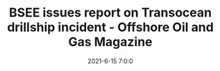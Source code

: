 ---
"title": "BSEE issues report on Transocean drillship incident - Offshore Oil and Gas Magazine"
"date": "2021-6-15 7:0:0"
"feed_name": "GOOGLENEWS"
"feed_website": "https://news.google.com/search?q=drilling%2Bincident&hl=en-US&gl=US&ceid=US:en"
"feed_rss": "https://news.google.com/rss/search?q=drilling%2Bincident&hl=en-US&gl=US&ceid=US:en"
"link": "https://www.offshore-mag.com/rigs-vessels/article/14205307/bsee-issues-report-on-transocean-drillship-incident"
"file": "_posts/1-1-2021-1dcb491cf9307fad3c5a0127ecd5805d889c70e5.md"
"accident": "0"
"drilling": "0"
---